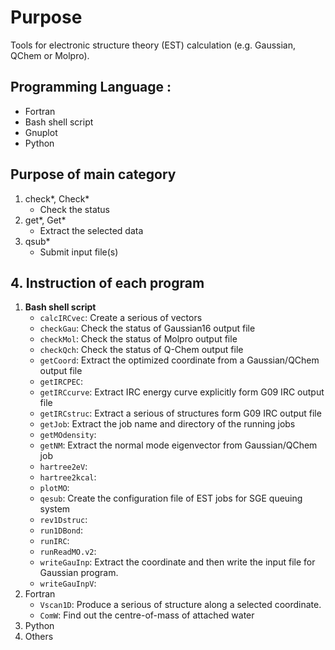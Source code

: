# Purpose
   Tools for electronic structure theory (EST) calculation (e.g. Gaussian, QChem or Molpro). 
   
## Programming Language : 
- Fortran
- Bash shell script
- Gnuplot
- Python
<!-- - Matlab -->

<!-- ## 2. File name: 

### Single programming language:
1. Bash shell script: start from lowercase, ex. check*,get*
2. Fortran: start from capital, ex. Get*
3. Gnuplot: ex. *.gnu (header: #!/usr/bin/gnuplot -persist)
4. Python: ex. *.py (header: #!/usr/bin/env python)
5. Matlab: ex. *.m (use command line without x-window: $ matlab -nodisplay)

- Mixed programming language
1. Bash shell + Gnuplot : *.sh.gnu
2. Bash shell + Python: *.sh.py -->

## Purpose of main category
1. check*, Check* 
   - Check the status
2. get*, Get*
   - Extract the selected data
3. qsub*
   - Submit input file(s)

## 4. Instruction of each program
1. **Bash shell script**
   - `calcIRCvec`: Create a serious of vectors
   - `checkGau`: Check the status of Gaussian16 output file
   - `checkMol`: Check the status of Molpro output file
   - `checkQch`: Check the status of Q-Chem output file
   - `getCoord`: Extract the optimized coordinate from a Gaussian/QChem output file 
   - `getIRCPEC`: 
   - `getIRCcurve`: Extract IRC energy curve explicitly form G09 IRC output file
   - `getIRCstruc`: Extract a serious of structures form G09 IRC output file
   - `getJob`: Extract the job name and directory of the running jobs
   - `getMOdensity`:
   - `getNM`: Extract the normal mode eigenvector	from Gaussian/QChem job	
   - `hartree2eV`:
   - `hartree2kcal`:
   - `plotMO`:
   - `qesub`: Create the configuration file of EST jobs for SGE queuing system 
   - `rev1Dstruc`:
   - `run1DBond`:
   - `runIRC`:
   - `runReadMO.v2`:
   - `writeGauInp`: Extract the coordinate and then write the input file for Gaussian program.
   - `writeGauInpV`:
2. Fortran
   - `Vscan1D`: Produce a serious of structure along a selected coordinate.
   - `ComW`: Find out the centre-of-mass of attached water
   <!-- - `AddWDir` - 2015/10/17,Grace
      - Approximate the H-Bond is linear, and then construct the H-Bond network (1st shell) input files	
      - $1=structure of the system
      - $2=header file for gaussian program route section, description, charge and multiplicity.
      - $3=boundary condition
   - `EffTime` - 2015/10/22,Grace
      - Calculate the average time, as well as maximum and minimum
   - `WritePOPT` - 2015/11/26,Grace
      - Modify the g09 sp input file, and then produce a series of g09 input for partial optimization
   - `FilterW` - 2015/11/28,Grace
      - Filter out the redundant water molecules
      - $1=comW.txt
   - `AnalyseTS` - 2015/12/01,Grace
     - First, compare the eigenvalue (frequency), and then analyse the eigenvector of normal mode.
      - $1=list.txt, *.out
   - `AnaCub` - 2016/01/15,Grace
     - Produce the numerical density and the corresponding Cartesian coordinate.
      - $1=*.cub
   - `AnalyseIRC` - 2016/02/11,Grace
   - `GetDia` - 2016/05/04,Grace
     - Calculate the diabatic PES after FCD calculation
     - $1=FCD.txt
   - `TISE_1D_DVR` - 2016/04/15,Grace
		- Solve the numerical TISE via DVR method
		- $1=PES.txt
		- $2=reduced mass -->
3. Python
4. Others
   <!-- - `moviemol` 
     - [ref.](http://www.ifm.liu.se/compchem/moviemol/moviemol.html)
   - `plotContour.sh.gnu` - 2016/08/04, Grace
     - plot contour -->

<!-- ---
## History:
- 2015/10/13, Grace, 1st. ver.			
- 2016/11/04, Grace, 2nd. ver.									
- 2016/11/04, Grace, 2nd. ver.									 -->
